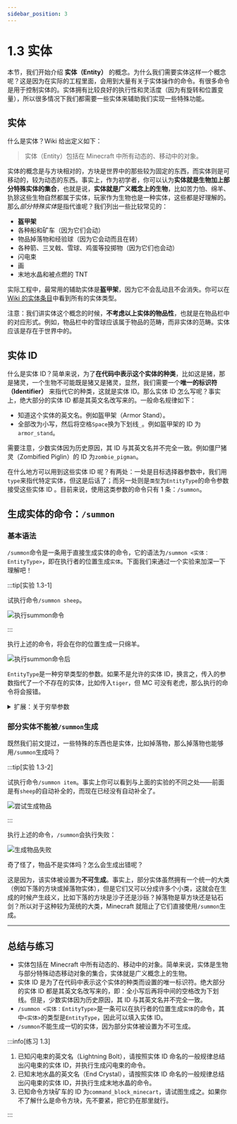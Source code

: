 ```yaml
---
sidebar_position: 3
---
```


# 1.3 实体

本节，我们开始介绍 **实体（Entity）** 的概念。为什么我们需要实体这样一个概念呢？这是因为在实际的工程里面，会用到大量有关于实体操作的命令。有很多命令是用于控制实体的。实体拥有比较良好的执行性和灵活度（因为有旋转和位置变量），所以很多情况下我们都需要一些实体来辅助我们实现一些特殊功能。

## 实体

什么是实体？Wiki 给出定义如下：

> 实体（Entity）包括在 Minecraft 中所有动态的、移动中的对象。

实体的概念是与方块相对的，方块是世界中的那些较为固定的东西，而实体则是可移动的，较为动态的东西。事实上，作为初学者，你可以认为**实体就是生物加上部分特殊实体的集合**，也就是说，**实体就是广义概念上的生物**，比如苦力怕、绵羊、犰狳这些生物自然都属于实体，玩家作为生物也是一种实体，这些都是好理解的。那么*部分特殊实体*是指代谁呢？我们列出一些比较常见的：

- **盔甲架**
- 各种船和矿车（因为它们会动）
- 物品掉落物和经验球（因为它会动而且在转）
- 各种箭、三叉戟、雪球、鸡蛋等投掷物（因为它们也会动）
- 闪电束
- 画
- 末地水晶和被点燃的 TNT

实际工程中，最常用的辅助实体是**盔甲架**，因为它不会乱动且不会消失。你可以在 [Wiki 的实体条目](https://zh.minecraft.wiki/w/实体)中看到所有的实体类型。

注意：我们讲实体这个概念的时候，**不考虑以上实体的物品性**，也就是在物品栏中的对应形式。例如，物品栏中的雪球应该属于物品的范畴，而非实体的范畴。实体应该是存在于世界中的。

## 实体 ID

什么是实体 ID？简单来说，为了**在代码中表示这个实体的种类**，比如这是猪，那是猪灵，一个生物不可能既是猪又是猪灵，显然，我们需要一个**唯一的标识符（Identifier）** 来指代它的种类，这就是实体 ID。那么实体 ID 怎么写呢？事实上，绝大部分的实体 ID 都是其英文名改写来的。一般命名规律如下：

- 知道这个实体的英文名。例如盔甲架（Armor Stand）。
- 全部改为小写，然后将空格`Space`换为下划线`_`。例如盔甲架的 ID 为`armor_stand`。

需要注意，少数实体因为历史原因，其 ID 与其英文名并不完全一致。例如僵尸猪灵（Zombified Piglin）的 ID 为`zombie_pigman`。

在什么地方可以用到这些实体 ID 呢？有两处：一处是目标选择器参数中，我们用`type`来指代特定实体，但这是后话了；而另一处则是`类型`为`EntityType`的命令参数接受这些实体 ID 。目前来说，使用这类参数的命令只有 1 条：`/summon`。

## 生成实体的命令：`/summon`

### 基本语法

`/summon`命令是一条用于直接生成实体的命令，它的语法为`/summon <实体：EntityType>`，即在执行者的位置生成`实体`。下面我们来通过一个实验来加深一下理解吧！

:::tip[实验 1.3-1]

试执行命令`/summon sheep`。

![执行summon命令](/commands/chapter1/section3/summon_command.png)

:::

执行上述的命令，将会在你的位置生成一只绵羊。

![执行summon命令后](/commands/chapter1/section3/summon_command_executed.png)

`EntityType`是一种穷举类型的参数。如果不是允许的实体 ID，换言之，传入的参数指代了一个不存在的实体，比如传入`tiger`，但 MC 可没有老虎，那么执行的命令将会报错。

<details>

<summary>扩展：关于穷举参数</summary>

很多命令所允许的参数都是穷举参数。最经典的例子是实体 ID 对应的`EntityType`、物品 ID 对应的`Item`、方块 ID 对应的`Block`。你可以看到这些参数有一个共同点——`类型`首字母是大写的。

所谓穷举，就是把所有的可能性一一列举出来。一些参数是不可能做到穷举的，例如整数`int`，在数学上我们认为有无穷多个数，是不可穷举的。而布尔值`Boolean`则是可穷举的。Minecraft 中的实体、物品、方块种类虽多，但是归根结底是有限个，因此它们都是穷举参数。

以后你还会在更多的命令中遇到更多的穷举参数。**请记住，穷举参数只能填写为规定的值，如果不为规定的值，命令就将会报错。**

</details>

### 部分实体不能被`/summon`生成

既然我们前文提过，一些特殊的东西也是实体，比如掉落物，那么掉落物也能够用`/summon`生成吗？

:::tip[实验 1.3-2]

试执行命令`/summon item`。事实上你可以看到与上面的实验的不同之处——前面是有`sheep`的自动补全的，而现在已经没有自动补全了。

![尝试生成物品](/commands/chapter1/section3/summon_item.png)

:::

执行上述的命令，`/summon`会执行失败：

![生成物品失败](/commands/chapter1/section3/summon_item_failed.png)

奇了怪了，物品不是实体吗？怎么会生成出错呢？

这是因为，该实体被设置为**不可生成**。事实上，部分实体虽然拥有一个统一的大类（例如下落的方块或掉落物实体），但是它们又可以分成许多个小类，这就会在生成的时候产生歧义，比如下落的方块是沙子还是沙砾？掉落物是草方块还是钻石剑？所以对于这种较为笼统的大类，Minecraft 就阻止了它们直接使用`/summon`生成。

---

## 总结与练习

- 实体包括在 Minecraft 中所有动态的、移动中的对象。简单来说，实体是生物与部分特殊动态移动对象的集合，实体就是广义概念上的生物。
- 实体 ID 是为了在代码中表示这个实体的种类而设置的唯一标识符。绝大部分的实体 ID 都是其英文名改写来的，即：全小写后再将中间的空格改为下划线。但是，少数实体因为历史原因，其 ID 与其英文名并不完全一致。
- `/summon <实体：EntityType>`是一条可以在执行者的位置生成`实体`的命令，其中`<实体>`的类型是`EntityType`，因此可以填入实体 ID。
- `/summon`不能生成一切的实体，因为部分实体被设置为不可生成。

:::info[练习 1.3]

1. 已知闪电束的英文名（Lightning Bolt），请按照实体 ID 命名的一般规律总结出闪电束的实体 ID，并执行生成闪电束的命令。
2. 已知末地水晶的英文名（End Crystal），请按照实体 ID 命名的一般规律总结出闪电束的实体 ID，并执行生成末地水晶的命令。
3. 已知命令方块矿车的 ID 为`command_block_minecart`，请试图生成之。如果你不了解什么是命令方块，先不要紧，把它扔在那里就行。

:::
